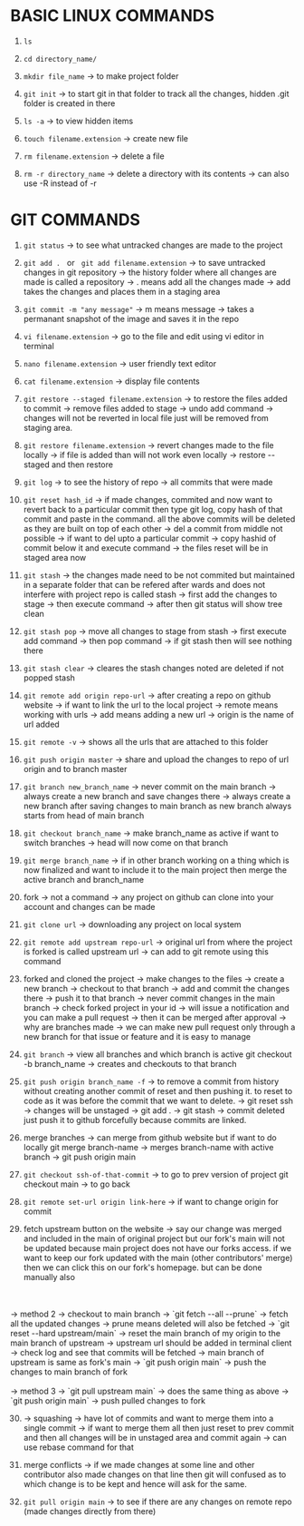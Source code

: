 # BASIC LINUX COMMANDS

1. `ls`

2. `cd directory_name/`

3. `mkdir file_name` -> to make project folder

4. `git init` -> to start git in that folder to track all the changes, hidden .git folder is created in there

5. `ls -a` 
-> to view hidden items

6. `touch filename.extension` 
-> create new file

7. `rm filename.extension` 
-> delete a file

8. `rm -r directory_name` -> delete a directory with its contents -> can also use -R instead of -r

# GIT COMMANDS

1. `git status` 
-> to see what untracked changes are made to the project

2. `git add .` &nbsp; or &nbsp; `git add filename.extension` 
-> to save untracked changes in git repository -> the history folder where all changes are made is called a repository -> . means add all the changes made -> add takes the changes and places them in a staging area


3. `git commit -m "any message"` 
-> m means message -> takes a permanant snapshot of the image and saves it in the repo

4. `vi filename.extension` 
-> go to the file and edit using vi editor in terminal

5. `nano filename.extension` 
-> user friendly text editor

6. `cat filename.extension`
-> display file contents

7. `git restore --staged filename.extension` 
-> to restore the files added to commit -> remove files added to stage -> undo add command -> changes will not be reverted in local file just will be removed from staging area.

8. `git restore filename.extension` 
-> revert changes made to the file locally -> if file is added than will not work even locally -> restore --staged and then restore 

9. `git log` 
-> to see the history of repo -> all commits that were made

10. `git reset hash_id` 
-> if made changes, commited and now want to revert back to a particular commit then type git log, copy hash of that commit and paste in the command. all the above commits will be deleted as they are built on top of each other -> del a commit from middle not possible -> if want to del upto a particular commit -> copy hashid of commit below it and execute command -> the files reset will be in staged area now

11. `git stash` -> the changes made need to be not commited but maintained in a separate folder that can be refered after wards and does not interfere with project repo is called stash -> first add the changes to stage -> then execute command -> after then git status will show tree clean

12. `git stash pop` -> move all changes to stage from stash -> first execute add command -> then pop command -> if git stash then will see nothing there

13. `git stash clear` -> cleares the stash changes noted are deleted if not popped stash

14. `git remote add origin repo-url` -> after creating a repo on github website -> if want to link the url to the local project -> remote means working with urls -> add means adding a new url -> origin is the name of url added

15. `git remote -v` -> shows all the urls that are attached to this folder

16. `git push origin master` -> share and upload the changes to repo of url origin and to branch master

17. `git branch new_branch_name` -> never commit on the main branch -> always create a new branch and save changes there -> always create a new branch after saving changes to main branch as new branch always starts from head of main branch

18. `git checkout branch_name` -> make branch_name as active if want to switch branches -> head will now come on that branch

19. `git merge branch_name` -> if in other branch working on a thing which is now finalized and want to include it to the main project then merge the active branch and branch_name

20. fork -> not a command -> any project on github can clone into your account and changes can be made

21. `git clone url` -> downloading any project on local system 

22. `git remote add upstream repo-url` -> original url from where the project is forked is called upstream url -> can add to git remote using this command 

23. forked and cloned the project -> make changes to the files -> create a new branch -> checkout to that branch -> add and commit the changes there -> push it to that branch -> never commit changes in the main branch -> check forked project in your id -> will issue a notification and you can make a pull request -> then it can be merged after approval -> why are branches made -> we can make new pull request only through a new branch for that issue or feature and it is easy to manage

24. `git branch` -> view all branches and which branch is active
git checkout -b branch_name -> creates and checkouts to that branch

25. `git push origin branch_name -f` -> to remove a commit from history without creating another commit of reset and then pushing it. to reset to code as it was before the commit that we want to delete. -> git reset ssh -> changes will be unstaged -> git add . -> git stash -> commit deleted just push it to github forcefully because commits are linked.

26. merge branches -> can merge from github website but if want to do locally 
git merge branch-name -> merges branch-name with active branch -> git push origin main

27. `git checkout ssh-of-that-commit` -> to go to prev version of project
git checkout main -> to go back

28. `git remote set-url origin link-here` -> if want to change origin for commit

29. fetch upstream button on the website -> say our change was merged and included in the main of original project but our fork's main will not be updated because main project does not have our forks access. if we want to keep our fork updated with the main (other contributors' merge) then we can click this on our fork's homepage. but can be done manually also 
<br>
<br> -> method 2
-> checkout to main branch
-> `git fetch --all --prune` -> fetch all the updated changes -> prune means deleted will also be fetched
-> `git reset --hard upstream/main` -> reset the main branch of my origin to the main branch of upstream -> upstream url should be added in terminal client
-> check log and see that commits will be fetched -> main branch of upstream is same as fork's main
-> `git push origin main` -> push the changes to main branch of fork 
<br>
<br> -> method 3
-> `git pull upstream main` -> does the same thing as above
-> `git push origin main` -> push pulled changes to fork

30. -> squashing -> have lot of commits and want to merge them into a single commit
-> if want to merge them all then just reset to prev commit and then all changes will be in unstaged area and commit again
-> can use rebase command for that

31. merge conflicts -> if we made changes at some line and other contributor also made changes on that line then git will confused as to which change is to be kept and hence will ask for the same.

32. `git pull origin main` -> to see if there are any changes on remote repo (made changes directly from there)